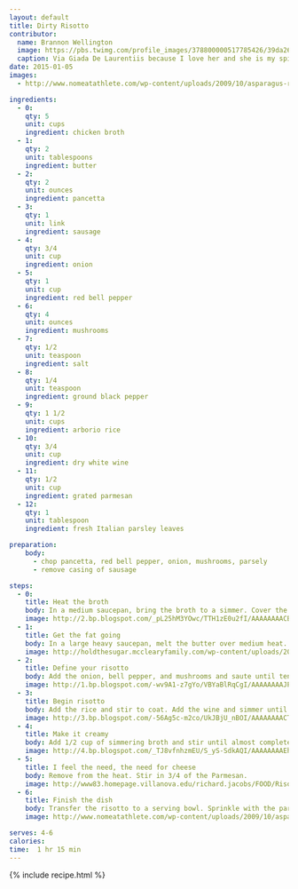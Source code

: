```yaml
---
layout: default
title: Dirty Risotto
contributor: 
  name: Brannon Wellington
  image: https://pbs.twimg.com/profile_images/378800000517785426/39da265086e6423d40cb76a32eaf0263.jpeg
  caption: Via Giada De Laurentiis because I love her and she is my spirit animal. Swap the pancetta and sausage for whatever meat...or dont. I dont give a fuck.
date: 2015-01-05
images:
  - http://www.nomeatathlete.com/wp-content/uploads/2009/10/asparagus-risotto-1024x768.jpg

ingredients:
  - 0:
    qty: 5
    unit: cups
    ingredient: chicken broth
  - 1:
    qty: 2
    unit: tablespoons
    ingredient: butter
  - 2:
    qty: 2
    unit: ounces 
    ingredient: pancetta
  - 3:
    qty: 1
    unit: link 
    ingredient: sausage
  - 4:
    qty: 3/4
    unit: cup
    ingredient: onion
  - 5:
    qty: 1
    unit: cup
    ingredient: red bell pepper
  - 6:
    qty: 4
    unit: ounces 
    ingredient: mushrooms
  - 7:
    qty: 1/2
    unit: teaspoon 
    ingredient: salt
  - 8:
    qty: 1/4
    unit: teaspoon 
    ingredient: ground black pepper
  - 9:
    qty: 1 1/2
    unit: cups 
    ingredient: arborio rice
  - 10:
    qty: 3/4
    unit: cup
    ingredient: dry white wine
  - 11:
    qty: 1/2
    unit: cup
    ingredient: grated parmesan 
  - 12:
    qty: 1
    unit: tablespoon
    ingredient: fresh Italian parsley leaves

preparation:
    body: 
      - chop pancetta, red bell pepper, onion, mushrooms, parsely
      - remove casing of sausage

steps: 
  - 0:
    title: Heat the broth
    body: In a medium saucepan, bring the broth to a simmer. Cover the broth and keep warm over low heat.
    image: http://2.bp.blogspot.com/_pL25hM3YOwc/TTH1zE0u2fI/AAAAAAAACB8/9Jy6R5raMfM/s1600/IMG_4769.JPG
  - 1:
    title: Get the fat going
    body: In a large heavy saucepan, melt the butter over medium heat. Add the pancetta and sausage and saute until golden brown, about 5 minutes.
    image: http://holdthesugar.mcclearyfamily.com/wp-content/uploads/2013/03/IMG_2539.jpg
  - 2:
    title: Define your risotto
    body: Add the onion, bell pepper, and mushrooms and saute until tender, scraping up the browned bits on the bottom of the pan, about 8 minutes. Season with salt and pepper.
    image: http://1.bp.blogspot.com/-wv9A1-z7gYo/VBYaBlRqCgI/AAAAAAAAJPw/vCahNT3vEGw/s1600/DSC_4481.JPG
  - 3:
    title: Begin risotto
    body: Add the rice and stir to coat. Add the wine and simmer until the wine has almost completely evaporated, about 1 minute.
    image: http://3.bp.blogspot.com/-56Ag5c-m2co/UkJBjU_nBOI/AAAAAAAACTg/AQBSQiwqc_8/s1600/stfdpkloinwricepilaf24.jpg
  - 4:
    title: Make it creamy
    body: Add 1/2 cup of simmering broth and stir until almost completely absorbed, about 2 minutes. Continue cooking the rice, adding the broth 1/2 cup at a time, stirring constantly and allowing each addition of broth to absorb before adding the next, until the rice is tender but still firm to the bite and the mixture is creamy, about 25 to 30 minutes total.
    image: http://4.bp.blogspot.com/_TJ8vfnhzmEU/S_yS-SdkAQI/AAAAAAAAEhk/3x2CmaECa9k/s1600/Adding+Broth.JPG
  - 5:
    title: I feel the need, the need for cheese
    body: Remove from the heat. Stir in 3/4 of the Parmesan.
    image: http://www83.homepage.villanova.edu/richard.jacobs/FOOD/Risotto8.JPG
  - 6:
    title: Finish the dish
    body: Transfer the risotto to a serving bowl. Sprinkle with the parsley and remaining Parmesan and serve immediately.
    image: http://www.nomeatathlete.com/wp-content/uploads/2009/10/asparagus-risotto-1024x768.jpg

serves: 4-6 
calories: 
time:  1 hr 15 min
---
```

{% include recipe.html %}

